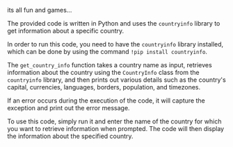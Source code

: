 its all fun and games...

The provided code is written in Python and uses the `countryinfo` library to get information about a specific country. 

In order to run this code, you need to have the `countryinfo` library installed, which can be done by using the command `!pip install countryinfo`.

The `get_country_info` function takes a country name as input, retrieves information about the country using the `CountryInfo` class from the `countryinfo` library, and then prints out various details such as the country's capital, currencies, languages, borders, population, and timezones.

If an error occurs during the execution of the code, it will capture the exception and print out the error message.

To use this code, simply run it and enter the name of the country for which you want to retrieve information when prompted. The code will then display the information about the specified country.
